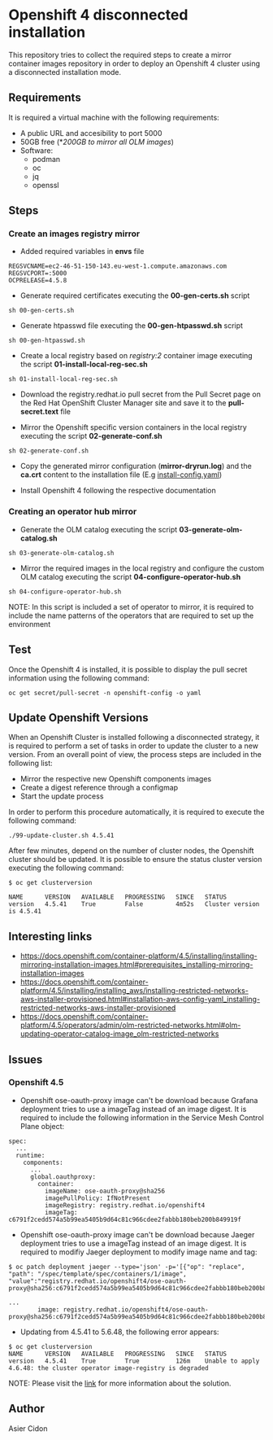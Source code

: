 # Openshift 4 disconnected installation

This repository tries to collect the required steps to create a mirror container images repository in order to deploy an Openshift 4 cluster using a disconnected installation mode.

## Requirements

It is required a virtual machine with the following requirements:

- A public URL and accesibility to port 5000
- 50GB free (**200GB to mirror all OLM images*)
- Software:
  - podman
  - oc
  - jq
  - openssl

## Steps

### Create an images registry mirror

- Added required variables in **envs** file

```$bash
REGSVCNAME=ec2-46-51-150-143.eu-west-1.compute.amazonaws.com
REGSVCPORT=:5000
OCPRELEASE=4.5.8
```

- Generate required certificates executing the **00-gen-certs.sh** script

```$bash
sh 00-gen-certs.sh
```

- Generate htpasswd file executing the **00-gen-htpasswd.sh** script

```$bash
sh 00-gen-htpasswd.sh
```

- Create a local registry based on *registry:2* container image executing the script **01-install-local-reg-sec.sh**

```$bash
sh 01-install-local-reg-sec.sh
```

- Download the registry.redhat.io pull secret from the Pull Secret page on the Red Hat OpenShift Cluster Manager site and save it to the **pull-secret.text** file

- Mirror the Openshift specific version containers in the local registry executing the script **02-generate-conf.sh**

```$bash
sh 02-generate-conf.sh
```

- Copy the generated mirror configuration (**mirror-dryrun.log**) and the **ca.crt** content to the installation file (E.g [install-config.yaml](./generated-install-config.yaml))

- Install Openshift 4 following the respective documentation

### Creating an operator hub mirror

- Generate the OLM catalog executing the script **03-generate-olm-catalog.sh**

```$bash
sh 03-generate-olm-catalog.sh
```

- Mirror the required images in the local registry and configure the custom OLM catalog executing the script **04-configure-operator-hub.sh**

```$bash
sh 04-configure-operator-hub.sh
```

NOTE: In this script is included a set of operator to mirror, it is required to include the name patterns of the operators that are required to set up the environment

## Test

Once the Openshift 4 is installed, it is possible to display the pull secret information using the following command:

```$bash
oc get secret/pull-secret -n openshift-config -o yaml
```

## Update Openshift Versions

When an Openshift Cluster is installed following a disconnected strategy, it is required to perform a set of tasks in order to update the cluster to a new version. From an overall point of view, the process steps are included in the following list:

- Mirror the respective new Openshift components images
- Create a digest reference through a configmap
- Start the update process

In order to perform this procedure automatically, it is required to execute the following command:

```$bash
./99-update-cluster.sh 4.5.41
```

After few minutes, depend on the number of cluster nodes, the Openshift cluster should be updated. It is possible to ensure the status cluster version executing the following command:

```$bash
$ oc get clusterversion

NAME      VERSION   AVAILABLE   PROGRESSING   SINCE   STATUS
version   4.5.41    True        False         4m52s   Cluster version is 4.5.41
```

## Interesting links

- https://docs.openshift.com/container-platform/4.5/installing/installing-mirroring-installation-images.html#prerequisites_installing-mirroring-installation-images
- https://docs.openshift.com/container-platform/4.5/installing/installing_aws/installing-restricted-networks-aws-installer-provisioned.html#installation-aws-config-yaml_installing-restricted-networks-aws-installer-provisioned
- https://docs.openshift.com/container-platform/4.5/operators/admin/olm-restricted-networks.html#olm-updating-operator-catalog-image_olm-restricted-networks


## Issues

### Openshift 4.5

- Openshift ose-oauth-proxy image can't be download because Grafana deployment tries to use a imageTag instead of an image digest. It is required to include the following information in the Service Mesh Control Plane object:

```$bash
spec:
  ...
  runtime:
    components:
      ...
      global.oauthproxy:
        container:
          imageName: ose-oauth-proxy@sha256
          imagePullPolicy: IfNotPresent
          imageRegistry: registry.redhat.io/openshift4
          imageTag: c6791f2cedd574a5b99ea5405b9d64c81c966cdee2fabbb180beb200b849919f
```

- Openshift ose-oauth-proxy image can't be download because Jaeger deployment tries to use a imageTag instead of an image digest. It is required to modifiy Jaeger deployment to modify image name and tag:

```$bash
$ oc patch deployment jaeger --type='json' -p='[{"op": "replace", "path": "/spec/template/spec/containers/1/image", "value":"registry.redhat.io/openshift4/ose-oauth-proxy@sha256:c6791f2cedd574a5b99ea5405b9d64c81c966cdee2fabbb180beb200b849919f"}]'

...
        image: registry.redhat.io/openshift4/ose-oauth-proxy@sha256:c6791f2cedd574a5b99ea5405b9d64c81c966cdee2fabbb180beb200b849919f
```

- Updating from 4.5.41 to 5.6.48, the following error appears:

```$bash
$ oc get clusterversion
NAME      VERSION   AVAILABLE   PROGRESSING   SINCE   STATUS
version   4.5.41    True        True          126m    Unable to apply 4.6.48: the cluster operator image-registry is degraded
```

NOTE: Please visit the [link](https://access.redhat.com/solutions/5370391) for more information about the solution.

## Author

Asier Cidon